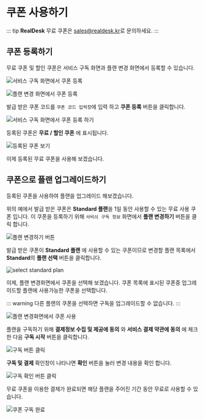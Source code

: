 # 쿠폰 사용하기

::: tip
**RealDesk** 무료 쿠폰은 [sales@realdesk.kr](mailto://sales@realdesk.kr)로 문의하세요.
:::

## 쿠폰 등록하기

무료 쿠폰 및 할인 쿠폰은 서비스 구독 화면과 플랜 변경 화면에서 등록할 수 있습니다.

![서비스 구독 화면에서 쿠폰 등록](./images/coupons-view-in-subscriptions.png)

![플랜 변경 화면에서 쿠폰 등록](./images/coupons-view-in-change-plan.png)

발급 받은 쿠폰 코드를 `쿠폰 코드 입력창`에 입력 하고 **쿠폰 등록** 버튼을 클릭합니다.

![서비스 구독 화면에서 쿠폰 등록 하기](./images/coupons-regist-in-subscriptions.png)

등록된 쿠폰은 **무료 / 할인 쿠폰** 에 표시됩니다.

![등록된 쿠폰 보기](./images/coupons-registed.png)

이제 등록된 무료 쿠폰을 사용해 보겠습니다.

## 쿠폰으로 플랜 업그레이드하기

등록된 쿠폰을 사용하여 플랜을 업그레이드 해보겠습니다.

위의 예에서 발급 받은 쿠폰은 **Standard 플랜**을 1일 동안 사용할 수 있는 무료 사용 쿠폰 입니다. 이 쿠폰을 등록하기 위해 `서비싀 구독 정보` 화면에서 **플랜 변경하기** 버튼을 클릭 합니다.

![플랜 변경하기 버튼](./images/coupons-use-plan-change-button.png)

발급 받은 쿠폰이 **Standard 플랜** 에 사용할 수 있는 쿠폰이므로 변경할 플랜 목록에서 **Standard**의 **플랜 선택** 버튼을 클릭합니다.

![select standard plan](./images/coupons-use-select-standard-plan.png)

이제, 플랜 변경화면에서 쿠폰을 선택해 보겠습니다. 쿠폰 목록에 표시된 쿠폰중 업그레이드할 플랜에 사용가능한 쿠폰을 선택합니다.

::: warning
다른 플랜의 쿠폰을 선택하면 구독을 업그레이드할 수 없습니다.
:::

![플랜 변경화면에서 쿠폰 사용](./images/coupons-use-select-coupon.png)

플랜을 구독하기 위해 **결제정보 수집 및 제공에 동의** 와 **서비스 결제 약관에 동의** 에 체크한 다음 **구독 시작** 버튼을 클릭합니다.

![구독 버튼 클릭](./images/coupons-use-submit-subscription.png)

**구독 및 결제** 확인창이 나타나면 **확인** 버튼을 눌러 변경 내용을 확인 합니다.

![구독 확인 버튼 클릭](./images/coupons-use-confirm-subscription.png)

무료 쿠폰을 이용한 결제가 완료되면 해당 플랜을 주어진 기간 동안 무료로 사용할 수 있습니다.

![쿠폰 구독 완료](./images/coupon-use-complete.png)

